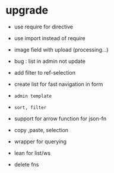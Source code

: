# upgrade
* use require for directive
* use import instead of require
* image field with upload (processing...)

* bug : list in admin not update

* add filter to ref-selection

* create list for fast navigation in form

* `admin template`

* `sort, filter`

* support for arrow function for json-fn

* copy ,paste, selection
 
* wrapper for querying

* lean for list/ws

* delete fns

